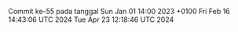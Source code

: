 Commit ke-55 pada tanggal Sun Jan 01 14:00 2023 +0100
Fri Feb 16 14:43:06 UTC 2024
Tue Apr 23 12:18:46 UTC 2024
